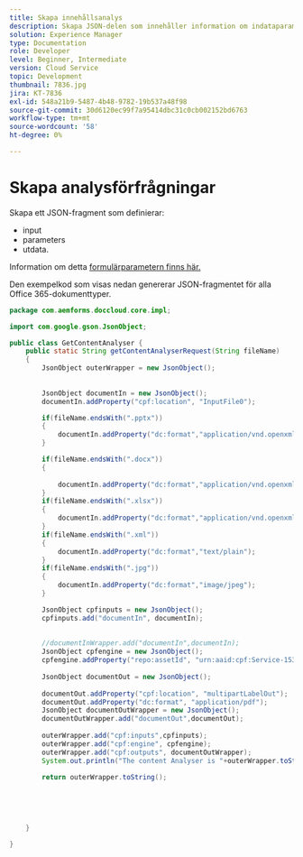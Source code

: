 ```yaml
---
title: Skapa innehållsanalys
description: Skapa JSON-delen som innehåller information om indataparametrarna för REST-anropet.
solution: Experience Manager
type: Documentation
role: Developer
level: Beginner, Intermediate
version: Cloud Service
topic: Development
thumbnail: 7836.jpg
jira: KT-7836
exl-id: 548a21b9-5487-4b48-9782-19b537a48f98
source-git-commit: 30d6120ec99f7a95414dbc31c0cb002152bd6763
workflow-type: tm+mt
source-wordcount: '58'
ht-degree: 0%

---
```


# Skapa analysförfrågningar

Skapa ett JSON-fragment som definierar:

+ input
+ parameters
+ utdata.

Information om detta [formulärparametern finns här.](https://documentcloud.adobe.com/document-services/index.html#post-createPDF)

Den exempelkod som visas nedan genererar JSON-fragmentet för alla Office 365-dokumenttyper.

```java
package com.aemforms.doccloud.core.impl;

import com.google.gson.JsonObject;

public class GetContentAnalyser {
	public static String getContentAnalyserRequest(String fileName)
	{
		JsonObject outerWrapper = new JsonObject();
		
		
		JsonObject documentIn = new JsonObject();
		documentIn.addProperty("cpf:location", "InputFile0");

		if(fileName.endsWith(".pptx"))
		{
			documentIn.addProperty("dc:format","application/vnd.openxmlformats-officedocument.presentationml.presentation");
		}

		if(fileName.endsWith(".docx"))
		{
			
			documentIn.addProperty("dc:format","application/vnd.openxmlformats-officedocument.wordprocessingml.document");
		}
		if(fileName.endsWith(".xlsx"))
		{
			documentIn.addProperty("dc:format","application/vnd.openxmlformats-officedocument.spreadsheetml.sheet");
		}
		if(fileName.endsWith(".xml"))
		{
			documentIn.addProperty("dc:format","text/plain");
		}
		if(fileName.endsWith(".jpg"))
		{
			documentIn.addProperty("dc:format","image/jpeg");
		}

		JsonObject cpfinputs = new JsonObject();
		cpfinputs.add("documentIn", documentIn);
		
		
		//documentInWrapper.add("documentIn",documentIn);
		JsonObject cpfengine = new JsonObject();
		cpfengine.addProperty("repo:assetId", "urn:aaid:cpf:Service-1538ece812254acaac2a07799503a430");
		
		JsonObject documentOut = new JsonObject();
		
		documentOut.addProperty("cpf:location", "multipartLabelOut");
		documentOut.addProperty("dc:format", "application/pdf");
		JsonObject documentOutWrapper = new JsonObject();
		documentOutWrapper.add("documentOut",documentOut);
	
		outerWrapper.add("cpf:inputs",cpfinputs);
		outerWrapper.add("cpf:engine", cpfengine);
		outerWrapper.add("cpf:outputs", documentOutWrapper);
		System.out.println("The content Analyser is "+outerWrapper.toString());
		
		return outerWrapper.toString();
		
		
		
		
		
	}

}
```

